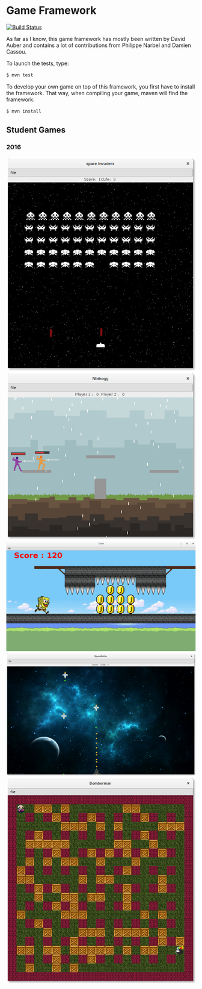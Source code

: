 # Game Framework

[![Build Status](https://travis-ci.org/Lille1-OpenDevs/lille-game-framework.svg?branch=master)](https://travis-ci.org/Lille1-OpenDevs/lille-game-framework)

As far as I know, this game framework has mostly been written by David
Auber and contains a lot of contributions from Philippe Narbel and
Damien Cassou.

To launch the tests, type:

```bash
$ mvn test
```

To develop your own game on top of this framework, you first have to
install the framework. That way, when compiling your game, maven will
find the framework:

```bash
$ mvn install
```

## Student Games

### 2016

![Team 1 - Space Invaders](doc/2016-team1-space_invaders.png)
![Team 2 - Nidhogg](doc/2016-team2-nidhogg.png)
![Team 3 - Bob](doc/2016-team3-bob.png)
![Team 4 - Space Battle](doc/2016-team4-space_battle.png)
![Team 5 - Bomberman](doc/2016-team5-bomberman.png)
